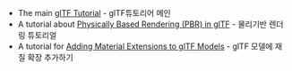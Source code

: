 
- The main [glTF Tutorial](gltfTutorial/README.md) - glTF튜토리어 메인
- A tutorial about [Physically Based Rendering (PBR) in glTF](PBR/README.md) - 물리기반 렌더링 튜토리얼
- A tutorial for [Adding Material Extensions to glTF Models](AddingMaterialExtensions/README.md) - glTF 모델에 재질 확장 추가하기
